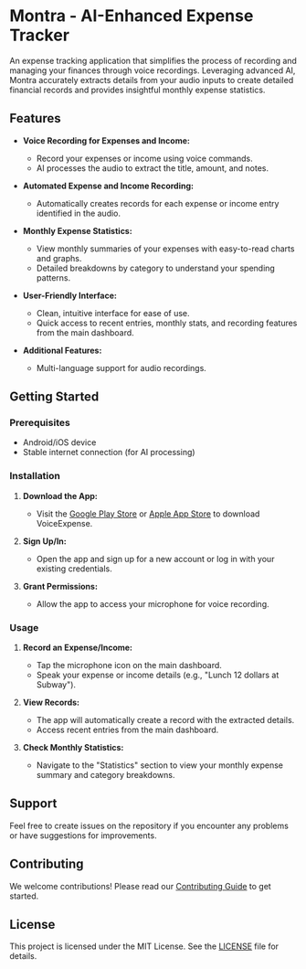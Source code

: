 # Montra - AI-Enhanced Expense Tracker

An expense tracking application that simplifies the process of recording and managing your finances through voice recordings. Leveraging advanced AI, Montra accurately extracts details from your audio inputs to create detailed financial records and provides insightful monthly expense statistics.

## Features

- **Voice Recording for Expenses and Income:**
  - Record your expenses or income using voice commands.
  - AI processes the audio to extract the title, amount, and notes.

- **Automated Expense and Income Recording:**
  - Automatically creates records for each expense or income entry identified in the audio.

- **Monthly Expense Statistics:**
  - View monthly summaries of your expenses with easy-to-read charts and graphs.
  - Detailed breakdowns by category to understand your spending patterns.

- **User-Friendly Interface:**
  - Clean, intuitive interface for ease of use.
  - Quick access to recent entries, monthly stats, and recording features from the main dashboard.

- **Additional Features:**
  - Multi-language support for audio recordings.

## Getting Started

### Prerequisites

- Android/iOS device
- Stable internet connection (for AI processing)

### Installation

1. **Download the App:**
   - Visit the [Google Play Store](#) or [Apple App Store](#) to download VoiceExpense.

2. **Sign Up/In:**
   - Open the app and sign up for a new account or log in with your existing credentials.

3. **Grant Permissions:**
   - Allow the app to access your microphone for voice recording.

### Usage

1. **Record an Expense/Income:**
   - Tap the microphone icon on the main dashboard.
   - Speak your expense or income details (e.g., "Lunch 12 dollars at Subway").

2. **View Records:**
   - The app will automatically create a record with the extracted details.
   - Access recent entries from the main dashboard.

3. **Check Monthly Statistics:**
   - Navigate to the "Statistics" section to view your monthly expense summary and category breakdowns.

## Support

Feel free to create issues on the repository if you encounter any problems or have suggestions for improvements.

## Contributing

We welcome contributions! Please read our [Contributing Guide](./CODE_OF_CONDUCT.md) to get started.

## License

This project is licensed under the MIT License. See the [LICENSE](./LICENCE) file for details.
